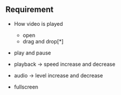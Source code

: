 ## Requirement

* How video is played
    * open
    * drag and drop[*]

* play and pause
* playback -> speed increase and decrease
* audio -> level increase and decrease
* fullscreen